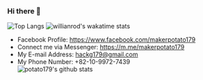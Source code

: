 ### Hi there 👋   
![Top Langs](https://github-readme-stats.vercel.app/api/top-langs/?username=potato179&layout=compact)
![willianrod's wakatime stats](https://github-readme-stats.vercel.app/api/wakatime?username=potato179)
  - Facebook Profile: https://www.facebook.com/makerpotato179
  - Connect me via Messenger: https://m.me/makerpotato179
  - My E-mail Address: hackg179@gmail.com
  - My Phone Number: +82-10-9972-7439   
![potato179's github stats](https://github-readme-stats.vercel.app/api?username=potato179&theme=dark&show_icons=true)
